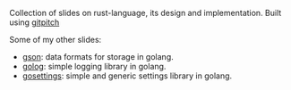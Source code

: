 Collection of slides on rust-language, its design and implementation.
Built using [gitpitch][gp]

Some of my other slides:

* [gson][gson-gp]: data formats for storage in golang.
* [golog][golog-gp]: simple logging library in golang.
* [gosettings][gosettings-gp]: simple and generic settings library in golang.

[gp]: https://gitpitch.com/
[gson-gp]: https://gitpitch.com/bnclabs/gson/master?grs=github
[golog-gp]: https://gitpitch.com/bnclabs/golog/master?grs=github
[gosettings-gp]: https://gitpitch.com/bnclabs/gosettings/master?grs=github
